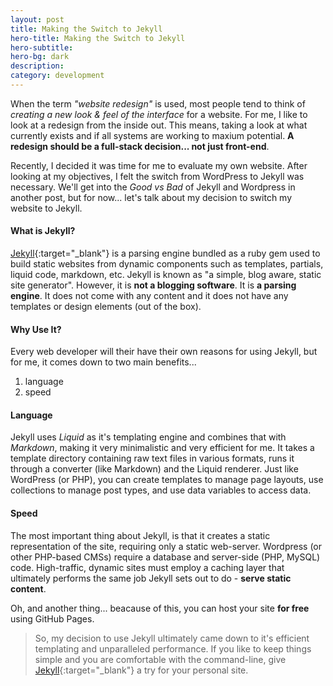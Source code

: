 ```yaml
---
layout: post
title: Making the Switch to Jekyll
hero-title: Making the Switch to Jekyll
hero-subtitle: 
hero-bg: dark
description: 
category: development
---
```


When the term *"website redesign"* is used, most people tend to think of *creating a new look & feel of the interface* for a website. For me, I like to look at a redesign from the inside out. This means, taking a look at what currently exists and if all systems are working to maxium potential. **A redesign should be a full-stack decision... not just front-end**.

Recently, I decided it was time for me to evaluate my own website. After looking at my objectives, I felt the switch from WordPress to Jekyll was necessary. We'll get into the *Good vs Bad* of Jekyll and Wordpress in another post, but for now... let's talk about my decision to switch my website to Jekyll.

#### What is Jekyll?
[Jekyll](https://jekyllrb.com/docs/home){:target="_blank"} is a parsing engine bundled as a ruby gem used to build static websites from dynamic components such as templates, partials, liquid code, markdown, etc. Jekyll is known as "a simple, blog aware, static site generator". However, it is **not a blogging software**. It is **a parsing engine**. It does not come with any content and it does not have any templates or design elements (out of the box).

#### Why Use It?

Every web developer will their have their own reasons for using Jekyll, but for me, it comes down to two main benefits...

1. language
2. speed

#### Language

Jekyll uses *Liquid* as it's templating engine and combines that with *Markdown*, making it very minimalistic and very efficient for me. It takes a template directory containing raw text files in various formats, runs it through a converter (like Markdown) and the Liquid renderer. Just like WordPress (or PHP), you can create templates to manage page layouts, use collections to manage post types, and use data variables to access data.

#### Speed
The most important thing about Jekyll, is that it creates a static representation of the site, requiring only a static web-server. Wordpress (or other PHP-based CMSs) require a database and server-side (PHP, MySQL) code. High-traffic, dynamic sites must employ a caching layer that ultimately performs the same job Jekyll sets out to do - **serve static content**.

Oh, and another thing... beacause of this, you can host your site **for free** using GitHub Pages. 

> So, my decision to use Jekyll ultimately came down to it's efficient templating and unparalleled performance. If you like to keep things simple and you are comfortable with the command-line, give [Jekyll](https://jekyllrb.com/docs/home){:target="_blank"} a try for your personal site.